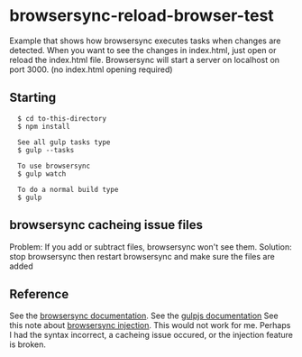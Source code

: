 # browsersync-reload-browser-test

  Example that shows how browsersync executes tasks when changes are detected. When you want to see the changes in index.html, just open or reload the index.html file. Browsersync will start a server on localhost on port 3000. (no index.html opening required)

## Starting
      $ cd to-this-directory
      $ npm install

      See all gulp tasks type
      $ gulp --tasks

      To use browsersync
      $ gulp watch

      To do a normal build type
      $ gulp

##  browsersync cacheing issue files
  Problem: If you add or subtract files, browsersync won't see them.
  Solution: stop browsersync then restart browsersync and make sure the files are added


## Reference
  See the <ins>[browsersync documentation](https://www.browsersync.io/docs/api#api-init)</ins>.
  See the <ins>[gulpjs documentation](https://gulpjs.com/docs/en/getting-started/quick-start)</ins>
  See this note about <ins>[browsersync injection](https://stackoverflow.com/questions/31163754/browser-sync-does-not-refresh-page-after-changes-with-gulp?rq=1)</ins>. This would not work for me. Perhaps I had the syntax incorrect, a cacheing issue occured, or the injection feature is broken.
